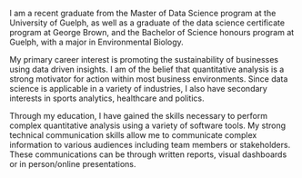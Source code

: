 I am a recent graduate from the Master of Data Science program at the University of Guelph, as well as a graduate of the data science certificate program at George Brown, and the Bachelor of Science honours program at Guelph, with a major in Environmental Biology. 

My primary career interest is promoting the sustainability of businesses using data driven insights. I am of the belief that quantitative analysis is a strong motivator for action within most business environments. Since data science is applicable in a variety of industries, I also have secondary interests in sports analytics, healthcare and politics.

Through my education, I have gained the skills necessary to perform complex quantitative analysis using a variety of software tools. My strong technical communication skills allow me to communicate complex information to various audiences including team members or stakeholders. These communications can be through written reports, visual dashboards or in person/online presentations.
<!--
**schapman41/Schapman41** is a ✨ _special_ ✨ repository because its `README.md` (this file) appears on your GitHub profile.

Here are some ideas to get you started:

- 🔭 I’m currently working on ...
- 🌱 I’m currently learning ...
- 👯 I’m looking to collaborate on ...
- 🤔 I’m looking for help with ...
- 💬 Ask me about ...
- 📫 How to reach me: ...
- 😄 Pronouns: ...
- ⚡ Fun fact: ...
-->
